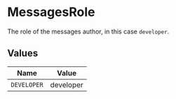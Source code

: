 # MessagesRole

The role of the messages author, in this case  `developer`.


## Values

| Name        | Value       |
| ----------- | ----------- |
| `DEVELOPER` | developer   |